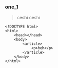 ### one_1

> ceshi
> ceshi



```
<!DOCTYPE html>
<html>
	<head></head>
	<body>
		<article>
			<p>heh</p>			
		</article>
	</body>
</html>
```
